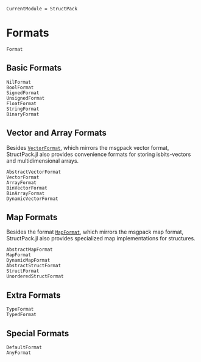 
```@meta
CurrentModule = StructPack
```

# Formats

```@docs
Format
```

## Basic Formats

```@docs
NilFormat
BoolFormat
SignedFormat
UnsignedFormat
FloatFormat
StringFormat
BinaryFormat
```

## Vector and Array Formats

Besides [`VectorFormat`](@ref), which mirrors the msgpack vector format, StructPack.jl also provides convenience formats for storing isbits-vectors and multidimensional arrays.

```@docs
AbstractVectorFormat
VectorFormat
ArrayFormat
BinVectorFormat
BinArrayFormat
DynamicVectorFormat
```

## Map Formats

Besides the format [`MapFormat`](@ref), which mirrors the msgpack map format, StructPack.jl also provides specialized map implementations for structures.

```@docs
AbstractMapFormat
MapFormat
DynamicMapFormat
AbstractStructFormat
StructFormat
UnorderedStructFormat
```

## Extra Formats

```@docs
TypeFormat
TypedFormat
```

## Special Formats

```@docs
DefaultFormat
AnyFormat
```


